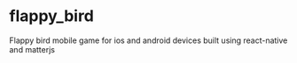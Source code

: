 # flappy_bird
Flappy bird mobile game for ios and android devices built using react-native and matterjs
